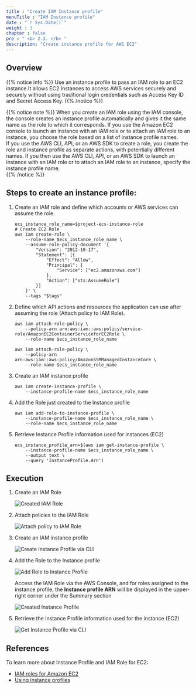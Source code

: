 ```yaml
---
title : "Create IAM Instance profile"
menuTitle : "IAM Instance profile"
date : "`r Sys.Date()`"
weight : 3
chapter : false
pre : " <b> 2.3. </b> "
description: "Create instance profile for AWS EC2"
---
```


## Overview

{{% notice info %}}
Use an instance profile to pass an IAM role to an EC2 instance.It allows EC2 Instances to access AWS services securely and securely without using traditional login credentials such as Access Key ID and Secret Access Key.
{{% /notice %}}

{{% notice note %}}
When you create an IAM role using the IAM console, the console creates an instance profile automatically and gives it the same name as the role to which it corresponds. If you use the Amazon EC2 console to launch an instance with an IAM role or to attach an IAM role to an instance, you choose the role based on a list of instance profile names.   
If you use the AWS CLI, API, or an AWS SDK to create a role, you create the role and instance profile as separate actions, with potentially different names. If you then use the AWS CLI, API, or an AWS SDK to launch an instance with an IAM role or to attach an IAM role to an instance, specify the instance profile name.   
{{% /notice %}}

## Steps to create an instance profile:

1. Create an IAM role and define which accounts or AWS services can assume the role.
 
    ```shell
    ecs_instance_role_name=$project-ecs-instance-role
    # Create EC2 Role
    aws iam create-role \
        --role-name $ecs_instance_role_name \
        --assume-role-policy-document '{
            "Version": "2012-10-17",
            "Statement": [{
                "Effect": "Allow",
                "Principal": {
                    "Service": ["ec2.amazonaws.com"]
                },
                "Action": ["sts:AssumeRole"]
            }]
        }' \
        --tags "$tags"
    ```

2. Define which API actions and resources the application can use after assuming the role (Attach policy to IAM Role).

    ```shell
    aws iam attach-role-policy \
        --policy-arn arn:aws:iam::aws:policy/service-role/AmazonEC2ContainerServiceforEC2Role \
        --role-name $ecs_instance_role_name

    aws iam attach-role-policy \
        --policy-arn arn:aws:iam::aws:policy/AmazonSSMManagedInstanceCore \
        --role-name $ecs_instance_role_name
    ```

3. Create an IAM instance profile

    ```shell
    aws iam create-instance-profile \
        --instance-profile-name $ecs_instance_role_name
    ```

4. Add the Role just created to the Instance profile

    ```shell
    aws iam add-role-to-instance-profile \
        --instance-profile-name $ecs_instance_role_name \
        --role-name $ecs_instance_role_name
    ```
5. Retrieve Instance Profile information used for instances (EC2)

    ```shell
    ecs_instance_profile_arn=$(aws iam get-instance-profile \
        --instance-profile-name $ecs_instance_role_name \
        --output text \
        --query 'InstanceProfile.Arn')
    ```

## Execution

1. Create an IAM Role

    ![Created IAM Role](/images/2-prerequiste/2.3-iam/2.3.2-create-role.png)

2. Attach policies to the IAM Role

    ![Attach policy to IAM Role](/images/2-prerequiste/2.3-iam/2.3.3-attack-policy.png)

3. Create an IAM instance profile

   ![Create Instance Profile via CLI](/images/2-prerequiste/2.3-iam/2.3.4-create-profile.png)

4. Add the Role to the Instance profile

    ![Add Role to Instance Profile](/images/2-prerequiste/2.3-iam/2.3.5-add-role-2-profile.png)
    
    Access the IAM Role via the AWS Console, and for roles assigned to the instance profile, the **Instance profile ARN** will be displayed in the upper-right corner under the Summary section
    
    ![Created Instance Profile](/images/2-prerequiste/2.3-iam/2.3.7-iam-role.png)

5. Retrieve the Instance Profile information used for the instance (EC2)

    ![Get Instance Profile via CLI](/images/2-prerequiste/2.3-iam/2.3.6-profile-arn.png)

## References

To learn more about Instance Profile and IAM Role for EC2:
* [IAM roles for Amazon EC2](https://docs.aws.amazon.com/AWSEC2/latest/UserGuide/iam-roles-for-amazon-ec2.html#ec2-instance-profile)
* [Using instance profiles](https://docs.aws.amazon.com/IAM/latest/UserGuide/id_roles_use_switch-role-ec2_instance-profiles.html)
